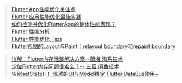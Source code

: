 > [Flutter App性能优化关注点 ]( https://blog.csdn.net/al4fun/article/details/106500657 )   <br/>
> [ Flutter 应用性能优化最佳实践 ]( https://blog.csdn.net/weixin_43459071/article/details/103047455 )   <br/>
> [ 如何检测并优化FlutterApp的整体性能表现？ ]( https://www.kancloud.cn/alex_wsc/flutter_demo/1570992 )   <br/>
> [ Flutter 性能分析 ]( https://flutter.cn/docs/testing/ui-performance )   <br/>
> [ Flutter 性能优化 Tips ]( https://blog.csdn.net/weixin_33755554/article/details/88001556 )   <br/>
> [ Flutter视图的Layout与Paint：relayout boundary和repaint boundary ]( https://www.jianshu.com/p/47a6503f8e65 )   <br/>
<!--
https://www.youtube.com/watch?v=UUfXWzp0-DU&ab_channel=GoogleTechTalks
https://zhuanlan.zhihu.com/p/36577285
https://zhuanlan.zhihu.com/p/38431912
https://tech.meituan.com/2018/08/09/waimai-flutter-practice.html
https://segmentfault.com/a/1190000011924389
-->
> [ 详解：Flutter内存泄漏解决方案--萧湘 淘系技术 ]( https://mp.weixin.qq.com/s/ck9CAkUGvmBbtE132vmOsw )   <br/>
> [ 定位Flutter内存问题很难么？-- 三莅 闲鱼技术 ]( https://mp.weixin.qq.com/s/g5MJSvlCH3GcP0DLaRcRiQ )   <br/>
> [ 告别setState()！ 优雅的UI与Model绑定 Flutter DataBus使用~ ]( https://juejin.im/post/6868104488109604871 )   <br/>

